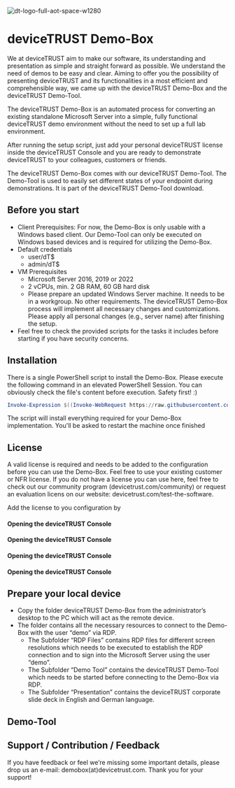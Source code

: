 ![dt-logo-full-aot-space-w1280](https://user-images.githubusercontent.com/83282694/116271495-5219b100-a780-11eb-9e1a-f929d2e3cbdc.png)

# deviceTRUST Demo-Box

We at deviceTRUST aim to make our software, its understanding and presentation as simple and straight forward as possible. We understand the need of demos to be easy and clear. Aiming to offer you the possibility of presenting deviceTRUST and its functionalities in a most efficient and comprehensible way, we came up with the deviceTRUST Demo-Box and the deviceTRUST Demo-Tool.

The deviceTRUST Demo-Box is an automated process for converting an existing standalone Microsoft Server into a simple, fully functional deviceTRUST demo environment without the need to set up a full lab environment.

After running the setup script, just add your personal deviceTRUST license inside the deviceTRUST Console and you are ready to demonstrate deviceTRUST to your colleagues, customers or friends.

The deviceTRUST Demo-Box comes with our deviceTRUST Demo-Tool. The Demo-Tool is used to easily set different states of your endpoint during demonstrations. It is part of the deviceTRUST Demo-Tool download.

## Before you start

- Client Prerequisites: For now, the Demo-Box is only usable with a Windows based client. Our Demo-Tool can only be executed on Windows based devices and is required for utilizing the Demo-Box.
- Default credentials
  - user/dT$
  - admin/dT$
- VM Prerequisites
  - Microsoft Server 2016, 2019 or 2022 
  - 2 vCPUs, min. 2 GB RAM, 60 GB hard disk
  - Please prepare an updated Windows Server machine. It needs to be in a workgroup. No other requirements. The deviceTRUST Demo-Box process will implement all necessary changes and customizations. Please apply all personal changes (e.g., server name) after finishing the setup.
- Feel free to check the provided scripts for the tasks it includes before starting if you have security concerns.

## Installation

There is a single PowerShell script to install the Demo-Box. Please execute the following command in an elevated PowerShell Session. You can obviously check the file's content before execution. Safety first! :)

```powershell
Invoke-Expression $((Invoke-WebRequest https://raw.githubusercontent.com/deviceTRUST/demo-box/main/dt-demo-box.ps1).content)
```

The script will install everything required for your Demo-Box implementation. You'll be asked to restart the machine once finished

## License

A valid license is required and needs to be added to the configuration before you can use the Demo-Box. Feel free to use your existing customer or NFR license. If you do not have a license you can use here, feel free to check out our community program (devicetrust.com/community) or request an evaluation licens on our website: devicetrust.com/test-the-software.

Add the license to you configuration by

#### Opening the deviceTRUST Console
#### Opening the deviceTRUST Console
#### Opening the deviceTRUST Console
#### Opening the deviceTRUST Console

## Prepare your local device

- Copy the folder deviceTRUST Demo-Box from the administrator’s desktop to the PC which will act as the remote device.
- The folder contains all the necessary resources to connect to the Demo-Box with the user “demo” via RDP.
  - The Subfolder “RDP Files” contains RDP files for different screen resolutions which needs to be executed to establish the RDP connection and to sign into the Microsoft Server using the user “demo”.
  - The Subfolder “Demo Tool” contains the deviceTRUST Demo-Tool which needs to be started before connecting to the Demo-Box via RDP.
  - The Subfolder “Presentation” contains the deviceTRUST corporate slide deck in English and German language.

## Demo-Tool

## Support / Contribution / Feedback

If you have  feedback or feel we’re missing some important details, please drop us an e-mail: demobox(at)devicetrust.com. Thank you for your support!
